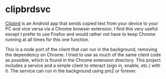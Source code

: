 # clipbrdsvc

[Clipbrd](http://www.clipbrd.com/) is an Android app that sends copied text from your device to your PC and vice versa via a
Chrome browser extension. I find this very useful except I prefer to use Firefox and would rather not have to keep Chrome
running at all times for this one function.

This is a node port of the client that can run in the background, removing the
dependency on Chrome. I tried to use as much of the same client code as possible, which is found in the Chrome extension
directory. This project includes a service and a simple client to interact (sign in, enable, etc.) with it. The service can
run in the background using pm2 or forever.
